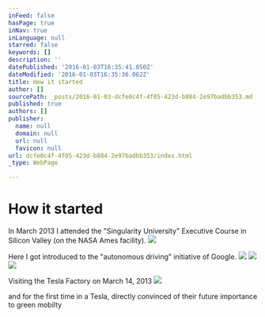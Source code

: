 ```yaml
---
inFeed: false
hasPage: true
inNav: true
inLanguage: null
starred: false
keywords: []
description: ''
datePublished: '2016-01-03T16:35:41.050Z'
dateModified: '2016-01-03T16:35:36.062Z'
title: How it started
author: []
sourcePath: _posts/2016-01-03-dcfe0c4f-4f05-423d-b884-2e97badbb353.md
published: true
authors: []
publisher:
  name: null
  domain: null
  url: null
  favicon: null
url: dcfe0c4f-4f05-423d-b884-2e97badbb353/index.html
_type: WebPage

---
```

# **How it started**

In March 2013 I attended the "Singularity University" Executive Course in Silicon Valley (on the NASA Ames facility).
![](https://s3-us-west-2.amazonaws.com/the-grid-img/p/02266b1e2ca850963dec62926170febffda531a4.jpg)

Here I got introduced to the "autonomous driving" initiative of Google.
![](https://s3-us-west-2.amazonaws.com/the-grid-img/p/283d08d43954dd318e35ba095d558ccf4b3226d7.jpg)
![](https://the-grid-user-content.s3-us-west-2.amazonaws.com/f88b4055-6867-420e-b63f-9a369f8deb5d.jpg)
![](https://the-grid-user-content.s3-us-west-2.amazonaws.com/c1ae675b-398d-4ba1-a0c5-aca2ae16e7b5.jpg)

Visiting the Tesla Factory on March 14, 2013
![](https://the-grid-user-content.s3-us-west-2.amazonaws.com/e56a000f-56a0-47e3-9a99-edbd8fa51650.jpg)

and for the first time in a Tesla, directly convinced of their future importance to green mobilty